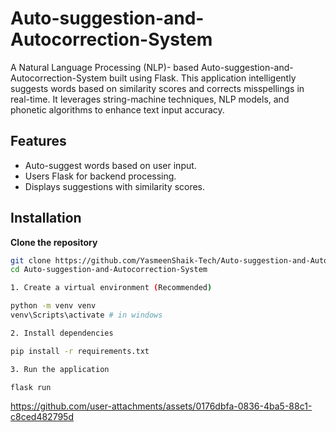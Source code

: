 # Auto-suggestion-and-Autocorrection-System
A Natural Language Processing (NLP)- based Auto-suggestion-and-Autocorrection-System built using Flask. This application intelligently suggests words based on similarity scores and corrects misspellings in real-time. It leverages string-machine techniques, NLP models, and phonetic algorithms to enhance text input accuracy.

## Features
- Auto-suggest words based on user input.
- Users Flask for backend processing.
- Displays suggestions with similarity scores.

## Installation
**Clone the repository**
```bash
git clone https://github.com/YasmeenShaik-Tech/Auto-suggestion-and-Autocorrection-System.git
cd Auto-suggestion-and-Autocorrection-System

1. Create a virtual environment (Recommended)

python -m venv venv
venv\Scripts\activate # in windows

2. Install dependencies

pip install -r requirements.txt

3. Run the application

flask run

```
https://github.com/user-attachments/assets/0176dbfa-0836-4ba5-88c1-c8ced482795d
